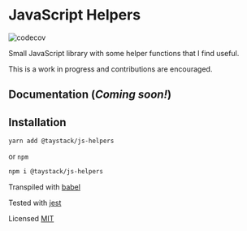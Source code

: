 # JavaScript Helpers

![codecov](https://codecov.io/gh/taystack/js-helpers/commit/da580f0c3035374201828f6574c3b458de51b470/graphs/badge.svg)

Small JavaScript library with some helper functions that I find useful.

This is a work in progress and contributions are encouraged.

## Documentation (_Coming soon!_)

## Installation

```bash
yarn add @taystack/js-helpers
```
or `npm`
```bash
npm i @taystack/js-helpers
```

Transpiled with [babel](https://babeljs.io/)

Tested with [jest](https://jestjs.io/)

Licensed [MIT](https://opensource.org/licenses/MIT)
